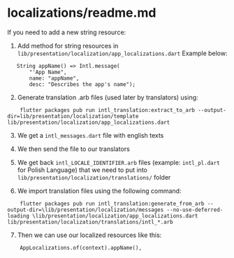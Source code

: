 localizations/readme.md
===

If you need to add a new string resource:

1. Add method for string resources in `lib/presentation/localization/app_localizations.dart`
Example below:
```
   String appName() => Intl.message(
       "'App Name",
       name: "appName",
       desc: "Describes the app's name");
```

2. Generate translation .arb files (used later by translators) using:
```
    flutter packages pub run intl_translation:extract_to_arb --output-dir=lib/presentation/localization/template lib/presentation/localization/app_localizations.dart
```

3. We get a `intl_messages.dart` file with english texts
4. We then send the file to our translators
5. We get back `intl_LOCALE_IDENTIFIER.arb` files (example: `intl_pl.dart` for Polish Language) that we need to put into `lib/presentation/localization/translations/` folder

6. We import translation files using the following command:
```
    flutter packages pub run intl_translation:generate_from_arb --output-dir=\lib/presentation/localization/messages --no-use-deferred-loading \lib/presentation/localization/app_localizations.dart lib/presentation/localization/translations/intl_*.arb
```

7. Then we can use our localized resources like this:
```
    AppLocalizations.of(context).appName(),
```